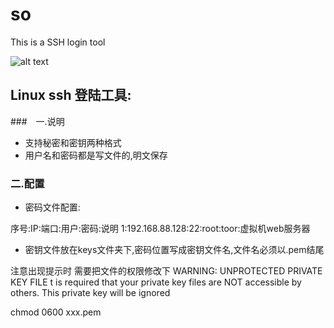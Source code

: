 # so
This is a SSH login tool

![alt text](http://images2015.cnblogs.com/blog/777900/201510/777900-20151009222826659-1147858761.gif)

## Linux ssh 登陆工具:

###　一.说明
- 支持秘密和密钥两种格式
- 用户名和密码都是写文件的,明文保存

### 二.配置
- 密码文件配置:

序号:IP:端口:用户:密码:说明
1:192.168.88.128:22:root:toor:虚拟机web服务器

- 密钥文件放在keys文件夹下,密码位置写成密钥文件名,文件名必须以.pem结尾

注意出现提示时 需要把文件的权限修改下
WARNING: UNPROTECTED PRIVATE KEY FILE
t is required that your private key files are NOT accessible by others.
This private key will be ignored

chmod 0600 xxx.pem
